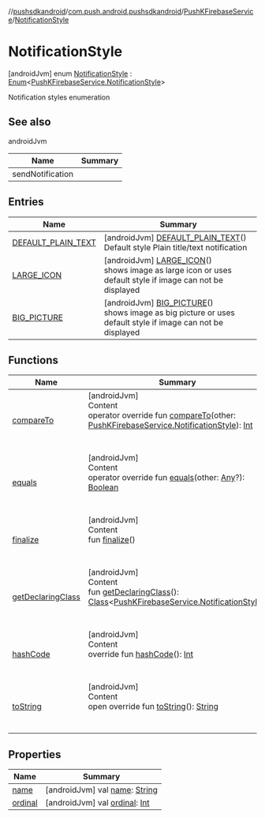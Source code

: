 //[pushsdkandroid](../../../index.md)/[com.push.android.pushsdkandroid](../../index.md)/[PushKFirebaseService](../index.md)/[NotificationStyle](index.md)



# NotificationStyle  
 [androidJvm] enum [NotificationStyle](index.md) : [Enum](https://kotlinlang.org/api/latest/jvm/stdlib/kotlin/-enum/index.html)<[PushKFirebaseService.NotificationStyle](index.md)> 

Notification styles enumeration

   


## See also  
  
androidJvm  
  
|  Name|  Summary| 
|---|---|
| <a name="com.push.android.pushsdkandroid/PushKFirebaseService.NotificationStyle///PointingToDeclaration/"></a>sendNotification| <a name="com.push.android.pushsdkandroid/PushKFirebaseService.NotificationStyle///PointingToDeclaration/"></a>
  


## Entries  
  
|  Name|  Summary| 
|---|---|
| <a name="com.push.android.pushsdkandroid/PushKFirebaseService.NotificationStyle.DEFAULT_PLAIN_TEXT///PointingToDeclaration/"></a>[DEFAULT_PLAIN_TEXT](-d-e-f-a-u-l-t_-p-l-a-i-n_-t-e-x-t/index.md)| <a name="com.push.android.pushsdkandroid/PushKFirebaseService.NotificationStyle.DEFAULT_PLAIN_TEXT///PointingToDeclaration/"></a> [androidJvm] [DEFAULT_PLAIN_TEXT](-d-e-f-a-u-l-t_-p-l-a-i-n_-t-e-x-t/index.md)()  <br>Default style Plain title/text notification   <br>
| <a name="com.push.android.pushsdkandroid/PushKFirebaseService.NotificationStyle.LARGE_ICON///PointingToDeclaration/"></a>[LARGE_ICON](-l-a-r-g-e_-i-c-o-n/index.md)| <a name="com.push.android.pushsdkandroid/PushKFirebaseService.NotificationStyle.LARGE_ICON///PointingToDeclaration/"></a> [androidJvm] [LARGE_ICON](-l-a-r-g-e_-i-c-o-n/index.md)()  <br>shows image as large icon or uses default style if image can not be displayed   <br>
| <a name="com.push.android.pushsdkandroid/PushKFirebaseService.NotificationStyle.BIG_PICTURE///PointingToDeclaration/"></a>[BIG_PICTURE](-b-i-g_-p-i-c-t-u-r-e/index.md)| <a name="com.push.android.pushsdkandroid/PushKFirebaseService.NotificationStyle.BIG_PICTURE///PointingToDeclaration/"></a> [androidJvm] [BIG_PICTURE](-b-i-g_-p-i-c-t-u-r-e/index.md)()  <br>shows image as big picture or uses default style if image can not be displayed   <br>


## Functions  
  
|  Name|  Summary| 
|---|---|
| <a name="kotlin/Enum/compareTo/#com.push.android.pushsdkandroid.PushKFirebaseService.NotificationStyle/PointingToDeclaration/"></a>[compareTo](-b-i-g_-p-i-c-t-u-r-e/index.md#%5Bkotlin%2FEnum%2FcompareTo%2F%23com.push.android.pushsdkandroid.PushKFirebaseService.NotificationStyle%2FPointingToDeclaration%2F%5D%2FFunctions%2F832359065)| <a name="kotlin/Enum/compareTo/#com.push.android.pushsdkandroid.PushKFirebaseService.NotificationStyle/PointingToDeclaration/"></a>[androidJvm]  <br>Content  <br>operator override fun [compareTo](-b-i-g_-p-i-c-t-u-r-e/index.md#%5Bkotlin%2FEnum%2FcompareTo%2F%23com.push.android.pushsdkandroid.PushKFirebaseService.NotificationStyle%2FPointingToDeclaration%2F%5D%2FFunctions%2F832359065)(other: [PushKFirebaseService.NotificationStyle](index.md)): [Int](https://kotlinlang.org/api/latest/jvm/stdlib/kotlin/-int/index.html)  <br><br><br>
| <a name="kotlin/Enum/equals/#kotlin.Any?/PointingToDeclaration/"></a>[equals](../../../com.push.android.pushsdkandroid.core/-push-k-ap-c/-b-o-d-y/index.md#%5Bkotlin%2FEnum%2Fequals%2F%23kotlin.Any%3F%2FPointingToDeclaration%2F%5D%2FFunctions%2F832359065)| <a name="kotlin/Enum/equals/#kotlin.Any?/PointingToDeclaration/"></a>[androidJvm]  <br>Content  <br>operator override fun [equals](../../../com.push.android.pushsdkandroid.core/-push-k-ap-c/-b-o-d-y/index.md#%5Bkotlin%2FEnum%2Fequals%2F%23kotlin.Any%3F%2FPointingToDeclaration%2F%5D%2FFunctions%2F832359065)(other: [Any](https://kotlinlang.org/api/latest/jvm/stdlib/kotlin/-any/index.html)?): [Boolean](https://kotlinlang.org/api/latest/jvm/stdlib/kotlin/-boolean/index.html)  <br><br><br>
| <a name="kotlin/Enum/finalize/#/PointingToDeclaration/"></a>[finalize](../../../com.push.android.pushsdkandroid.core/-push-k-ap-c/-b-o-d-y/index.md#%5Bkotlin%2FEnum%2Ffinalize%2F%23%2FPointingToDeclaration%2F%5D%2FFunctions%2F832359065)| <a name="kotlin/Enum/finalize/#/PointingToDeclaration/"></a>[androidJvm]  <br>Content  <br>fun [finalize](../../../com.push.android.pushsdkandroid.core/-push-k-ap-c/-b-o-d-y/index.md#%5Bkotlin%2FEnum%2Ffinalize%2F%23%2FPointingToDeclaration%2F%5D%2FFunctions%2F832359065)()  <br><br><br>
| <a name="kotlin/Enum/getDeclaringClass/#/PointingToDeclaration/"></a>[getDeclaringClass](../../../com.push.android.pushsdkandroid.core/-push-k-ap-c/-b-o-d-y/index.md#%5Bkotlin%2FEnum%2FgetDeclaringClass%2F%23%2FPointingToDeclaration%2F%5D%2FFunctions%2F832359065)| <a name="kotlin/Enum/getDeclaringClass/#/PointingToDeclaration/"></a>[androidJvm]  <br>Content  <br>fun [getDeclaringClass](../../../com.push.android.pushsdkandroid.core/-push-k-ap-c/-b-o-d-y/index.md#%5Bkotlin%2FEnum%2FgetDeclaringClass%2F%23%2FPointingToDeclaration%2F%5D%2FFunctions%2F832359065)(): [Class](https://developer.android.com/reference/kotlin/java/lang/Class.html)<[PushKFirebaseService.NotificationStyle](index.md)>  <br><br><br>
| <a name="kotlin/Enum/hashCode/#/PointingToDeclaration/"></a>[hashCode](../../../com.push.android.pushsdkandroid.core/-push-k-ap-c/-b-o-d-y/index.md#%5Bkotlin%2FEnum%2FhashCode%2F%23%2FPointingToDeclaration%2F%5D%2FFunctions%2F832359065)| <a name="kotlin/Enum/hashCode/#/PointingToDeclaration/"></a>[androidJvm]  <br>Content  <br>override fun [hashCode](../../../com.push.android.pushsdkandroid.core/-push-k-ap-c/-b-o-d-y/index.md#%5Bkotlin%2FEnum%2FhashCode%2F%23%2FPointingToDeclaration%2F%5D%2FFunctions%2F832359065)(): [Int](https://kotlinlang.org/api/latest/jvm/stdlib/kotlin/-int/index.html)  <br><br><br>
| <a name="kotlin/Enum/toString/#/PointingToDeclaration/"></a>[toString](../../../com.push.android.pushsdkandroid.core/-push-k-ap-c/-b-o-d-y/index.md#%5Bkotlin%2FEnum%2FtoString%2F%23%2FPointingToDeclaration%2F%5D%2FFunctions%2F832359065)| <a name="kotlin/Enum/toString/#/PointingToDeclaration/"></a>[androidJvm]  <br>Content  <br>open override fun [toString](../../../com.push.android.pushsdkandroid.core/-push-k-ap-c/-b-o-d-y/index.md#%5Bkotlin%2FEnum%2FtoString%2F%23%2FPointingToDeclaration%2F%5D%2FFunctions%2F832359065)(): [String](https://kotlinlang.org/api/latest/jvm/stdlib/kotlin/-string/index.html)  <br><br><br>


## Properties  
  
|  Name|  Summary| 
|---|---|
| <a name="com.push.android.pushsdkandroid/PushKFirebaseService.NotificationStyle/name/#/PointingToDeclaration/"></a>[name](name.md)| <a name="com.push.android.pushsdkandroid/PushKFirebaseService.NotificationStyle/name/#/PointingToDeclaration/"></a> [androidJvm] val [name](name.md): [String](https://kotlinlang.org/api/latest/jvm/stdlib/kotlin/-string/index.html)   <br>
| <a name="com.push.android.pushsdkandroid/PushKFirebaseService.NotificationStyle/ordinal/#/PointingToDeclaration/"></a>[ordinal](ordinal.md)| <a name="com.push.android.pushsdkandroid/PushKFirebaseService.NotificationStyle/ordinal/#/PointingToDeclaration/"></a> [androidJvm] val [ordinal](ordinal.md): [Int](https://kotlinlang.org/api/latest/jvm/stdlib/kotlin/-int/index.html)   <br>

